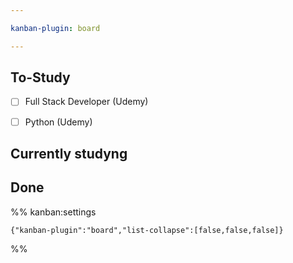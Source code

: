 ```yaml
---

kanban-plugin: board

---
```


## To-Study

- [ ] Full Stack Developer (Udemy)
- [ ] Python (Udemy)


## Currently studyng



## Done





%% kanban:settings
```
{"kanban-plugin":"board","list-collapse":[false,false,false]}
```
%%